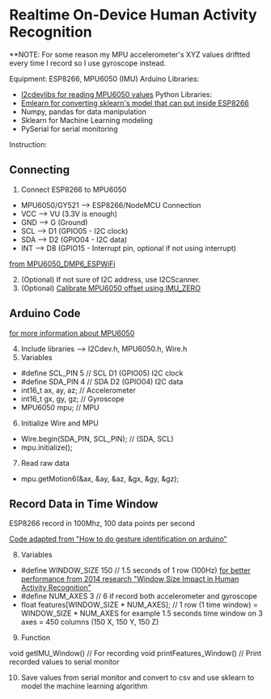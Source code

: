 # Realtime On-Device Human Activity Recognition



**NOTE: For some reason my MPU accelerometer's XYZ values driftted every time I record so I use gyroscope instead.

Equipment: ESP8266, MPU6050 (IMU)
Arduino Libraries: 
* [I2cdevlibs for reading MPU6050 values](https://github.com/jrowberg/i2cdevlib/blob/master/Arduino/MPU6050)
Python Libraries:
* [Emlearn for converting sklearn's model that can put inside ESP8266](https://github.com/emlearn/emlearn)
* Numpy, pandas for data manipulation
* Sklearn for Machine Learning modeling
* PySerial for serial monitoring

Instruction:

## Connecting

1. Connect ESP8266 to MPU6050 

* MPU6050/GY521 --> ESP8266/NodeMCU Connection
*  VCC  -->   VU (3.3V is enough)
*  GND  -->   G  (Ground)
*  SCL  -->   D1 (GPIO05 - I2C clock)
*  SDA  -->   D2 (GPIO04 - I2C data)   
*  INT  -->   D8 (GPIO15 - Interrupt pin, optional if not using interrupt)

[from MPU6050_DMP6_ESPWiFi](https://github.com/jrowberg/i2cdevlib/blob/master/Arduino/MPU6050/examples/MPU6050_DMP6_ESPWiFi/MPU6050_DMP6_ESPWiFi.ino)

2. (Optional) If not sure of I2C address, use I2CScanner. 
3. (Optional) [Calibrate MPU6050 offset using IMU_ZERO](https://github.com/jrowberg/i2cdevlib/blob/master/Arduino/MPU6050/examples/IMU_Zero/IMU_Zero.ino)

## Arduino Code

[for more information about MPU6050](https://github.com/jrowberg/i2cdevlib/blob/master/Arduino/MPU6050)

4. Include libraries --> I2Cdev.h, MPU6050.h, Wire.h
5. Variables

* #define SCL_PIN 5 // SCL     D1 (GPIO05)   I2C clock
* #define SDA_PIN 4 // SDA     D2 (GPIO04)   I2C data
* int16_t ax, ay, az; // Accelerometer
* int16_t gx, gy, gz; // Gyroscope
* MPU6050 mpu; // MPU

6. Initialize Wire and MPU
* Wire.begin(SDA_PIN, SCL_PIN); // (SDA, SCL)
* mpu.initialize();

7. Read raw data
* mpu.getMotion6(&ax, &ay, &az, &gx, &gy, &gz);

## Record Data in Time Window
ESP8266 record in 100Mhz, 100 data points per second

[Code adapted from "How to do gesture identification on arduino"](https://eloquentarduino.github.io/2019/12/how-to-do-gesture-identification-on-arduino/)

8. Variables
* #define WINDOW_SIZE 150 // 1.5 seconds of 1 row (100Hz) [for better performance from 2014 research "Window Size Impact in Human Activity Recognition"](https://www.ncbi.nlm.nih.gov/pmc/articles/PMC4029702/)
* #define NUM_AXES 3 // 6 if record both accelerometer and gyroscope
* float features[WINDOW_SIZE * NUM_AXES]; // 1 row (1 time window) = WINDOW_SIZE * NUM_AXES for example 1.5 seconds time window on 3 axes = 450 columns (150 X, 150 Y, 150 Z)

9. Function

void getIMU_Window() // For recording
void printFeatures_Window() // Print recorded values to serial monitor

10. Save values from serial monitor and convert to csv and use sklearn to model the machine learning algorithm



